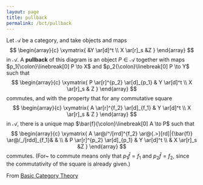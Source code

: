 ```yaml
---
layout: page
title: pullback
permalink: /bct/pullback
---
```

Let $\mathscr{A}$ be a category, and take objects and maps   $$          \begin{array}{c} \xymatrix{                 &Y \ar[d]^t     \\ X \ar[r]_s      &Z } \end{array} $$   in $\mathscr{A}$.  A **pullback**    of this diagram is an object $P \in \mathscr{A}$ together with maps $p_1{\colon}\linebreak[0] P \to X$ and $p_2{\colon}\linebreak[0] P \to Y$ such that   $$          \begin{array}{c} \xymatrix{ P \ar[r]^{p_2} \ar[d]_{p_1}     & Y \ar[d]^t      \\ X \ar[r]_s      & Z } \end{array} $$   commutes, and with the property that for any commutative square   $$          \begin{array}{c} \xymatrix{ A \ar[r]^{f_2} \ar[d]_{f_1}     & Y \ar[d]^t      \\ X \ar[r]_s      & Z } \end{array} $$   in $\mathscr{A}$, there is a unique map $\bar{f}{\colon}\linebreak[0] A \to P$ such that   $$          \begin{array}{c} \xymatrix{ A \ar@/^/[rrd]^{f_2} \ar@{.>}[rd]|{\bar{f}} \ar@/_/[rdd]_{f_1}&                &       \\         & P \ar[r]^{p_2} \ar[d]_{p_1}     & Y \ar[d]^t      \\         & X \ar[r]_s      &Z } \end{array} $$   commutes.  (For~ to commute means only that $p_1 \bar{f} = f_1$ and $p_2 \bar{f} = f_2$, since the commutativity of the square is already given.)


From [Basic Category Theory](https://mathgloss.github.io/MathGloss/bct.html)